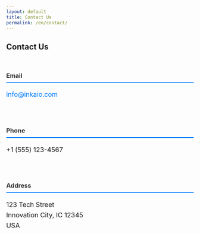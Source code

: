 ```yaml
---
layout: default
title: Contact Us
permalink: /en/contact/
---
```


<h2>Contact Us</h2>

<div class="contact-info">
  <div class="contact-item">
    <h3>Email</h3>
    <p><a href="mailto:info@inkaio.com">info@inkaio.com</a></p>
  </div>
  
  <div class="contact-item">
    <h3>Phone</h3>
    <p>+1 (555) 123-4567</p>
  </div>
  
  <div class="contact-item">
    <h3>Address</h3>
    <p>123 Tech Street<br>
    Innovation City, IC 12345<br>
    USA</p>
  </div>
</div>

<style>
.contact-info {
  display: grid;
  grid-template-columns: repeat(auto-fit, minmax(250px, 1fr));
  gap: 2rem;
  margin-top: 2rem;
}

.contact-item h3 {
  color: #333;
  border-bottom: 2px solid #007bff;
  padding-bottom: 0.5rem;
  margin-bottom: 1rem;
}

.contact-item p {
  font-size: 1.1rem;
  line-height: 1.6;
}

.contact-item a {
  color: #007bff;
  text-decoration: none;
}

.contact-item a:hover {
  text-decoration: underline;
}
</style>